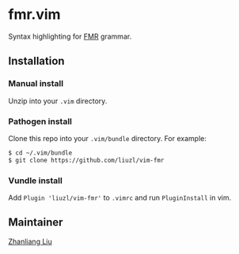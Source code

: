 # fmr.vim

Syntax highlighting for [FMR](https://github.com/liuzl/fmr) grammar.

## Installation

### Manual install

Unzip into your `.vim` directory.

### Pathogen install

Clone this repo into your `.vim/bundle` directory. For example:
```sh
$ cd ~/.vim/bundle
$ git clone https://github.com/liuzl/vim-fmr
```

### Vundle install

Add ```Plugin 'liuzl/vim-fmr'``` to `.vimrc` and run `PluginInstall` in vim.

## Maintainer

[Zhanliang Liu](https://zliu.org)
